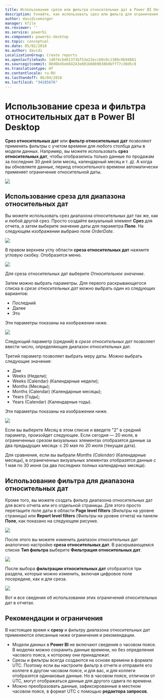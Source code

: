 ```yaml
---
title: Использование среза или фильтра относительных дат в Power BI Desktop
description: Узнайте, как использовать срез или фильтр для ограничения диапазона относительных дат в Power BI Desktop
author: davidiseminger
manager: kfile
ms.reviewer: ''
ms.service: powerbi
ms.component: powerbi-desktop
ms.topic: conceptual
ms.date: 05/02/2018
ms.author: davidi
LocalizationGroup: Create reports
ms.openlocfilehash: 1d074cbd61373bf53e22ecc60c0c1389c0b94881
ms.sourcegitcommit: 80d6b45eb84243e801b60b9038b9bff77c30d5c8
ms.translationtype: HT
ms.contentlocale: ru-RU
ms.lasthandoff: 06/04/2018
ms.locfileid: "34285676"
---
```

# <a name="use-a-relative-date-slicer-and-filter-in-power-bi-desktop"></a>Использование среза и фильтра относительных дат в Power BI Desktop
**Срез относительных дат** или **фильтр относительных дат** позволяют применять фильтры с учетом времени для любого столбца даты в модели данных. Например, вы можете использовать **срез относительных дат**, чтобы отобразились только данные по продажам за последние 30 дней (или месяц, календарный месяц и т. д). А когда вы обновляете данные, период относительного времени автоматически применяет ограничение относительной даты.

![](media/desktop-slicer-filter-date-range/relative-date-range-slicer-filter_01.png)

## <a name="using-the-relative-date-range-slicer"></a>Использование среза для диапазона относительных дат
Вы можете использовать срез диапазона относительных дат так же, как и любой другой срез. Просто создайте визуальный элемент **Срез** для отчета, а затем выберите значение даты для параметра **Поле**. На следующем изображении выбрано поле *OrderDate*.

![](media/desktop-slicer-filter-date-range/relative-date-range-slicer-filter_02.png)

В правом верхнем углу области **среза относительных дат** нажмите угловую скобку. Отобразится меню.

![](media/desktop-slicer-filter-date-range/relative-date-range-slicer-filter_03.png)

Для среза относительных дат выберите *Относительное значение*.

Затем можно выбрать параметры. Для первого раскрывающегося списка в *срезе относительных дат* можно выбрать один из следующих вариантов:

* Последний
* Далее
* Это

Эти параметры показаны на изображении ниже.

![](media/desktop-slicer-filter-date-range/relative-date-range-slicer-filter_04.png)

Следующий параметр (средний) в *срезе относительных дат* позволяет ввести число, определяющее диапазон относительных дат.

Третий параметр позволяет выбрать меру даты. Можно выбрать следующие значения:

* Дни
* Weeks (Недели);
* Weeks (Calendar) (Календарные недели);
* Months (Месяцы);
* Months (Calendar) (Календарные месяцы);
* Years (Годы);
* Years (Calendar) (Календарные годы).

Эти параметры показаны на изображении ниже.

![](media/desktop-slicer-filter-date-range/relative-date-range-slicer-filter_05.png)

Если вы выберете *Месяц* в этом списке и введете "2" в средний параметр, произойдет следующее. Если сегодня — 20 июля, в ограниченных срезом визуальных элементах отобразятся данные за два предыдущих месяца: с 20 мая по 20 июля (текущая дата).

Для сравнения, если вы выбрали *Months (Calendar)* (Календарные месяцы), в ограниченных визуальных элементах отобразятся данные с 1 мая по 30 июня (за два последних полных календарных месяца).

## <a name="using-the-relative-date-range-filter"></a>Использование фильтра для диапазона относительных дат
Кроме того, вы можете создать фильтр диапазона относительных дат для всего отчета или его отдельной страницы. Для этого просто перетащите поле даты в области **Page level filters** (Фильтры на уровне страницы) или **Report level filters** (Фильтры на уровне отчета) на панели **Поле**, как показано на следующем рисунке.

![](media/desktop-slicer-filter-date-range/relative-date-range-slicer-filter_06.png)

После этого вы можете изменить диапазон относительных дат аналогично настройке **среза относительных дат**. В раскрывающемся списке **Тип фильтра** выберите **Фильтрация относительных дат**.

![](media/desktop-slicer-filter-date-range/relative-date-range-slicer-filter_07.png)

После выбора **фильтрации относительных дат** отобразятся три раздела, которые можно изменить, включая цифровое поле посередине, как и для среза.

![](media/desktop-slicer-filter-date-range/relative-date-range-slicer-filter_08.png)

Вот и все сведения об использовании этих ограничений относительных дат в отчетах.

## <a name="limitations-and-considerations"></a>Рекомендации и ограничения
В настоящее время к **срезу** и фильтру диапазона относительных дат применяются описанные ниже ограничения и рекомендации.

* Модели данных в **Power BI** не включают сведения о часовом поясе. В моделях можно сохранить данные времени, но без определения часового пояса, к которому они принадлежат.
* Срезы и фильтры всегда создаются на основе времени в формате UTC. Поэтому если вы настроите фильтр в отчете и отправите его коллеге в другом часовом поясе, и для вас, и для коллеги отобразятся одинаковые данные. Но в часовом поясе, отличном от UTC, могут отображаться данные для другого сдвига по времени.
* Можно преобразовать данные, зафиксированные в местном часовом поясе, в формат UTC с помощью **редактора запросов**.

